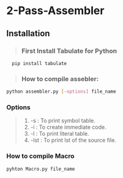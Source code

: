# 2-Pass-Assembler
## Installation
> ### First Install Tabulate for Python
      pip install tabulate
> ### How to compile assebler:
```bash
python assembler.py [-options] file_name 
```

### Options 

> 1. -s : To print symbol table.
> 2. -i : To create immediate code.
> 3. -l : To print literal table.
> 4. -lst : To print lst of the source file.

### How to compile Macro

```bash
pyhton Macro.py file_name
```

